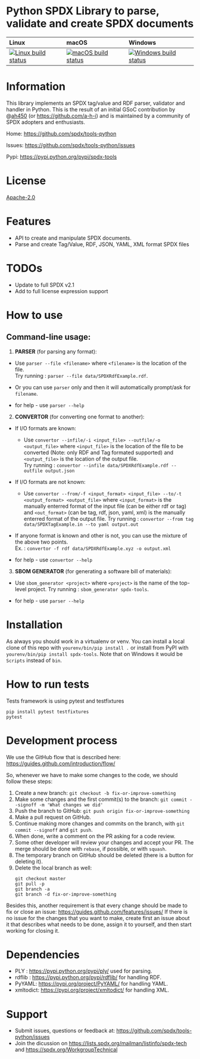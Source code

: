 # Python SPDX Library to parse, validate and create SPDX documents

| Linux | macOS | Windows |
| :---- | :------ | :---- |
[ ![Linux build status][1]][2] | [![macOS build status][3]][4] | [![Windows build status][5]][6] |

[1]: https://travis-ci.org/spdx/tools-python.svg?branch=master
[2]: https://travis-ci.org/spdx/tools-python
[3]: https://circleci.com/gh/spdx/tools-python/tree/master.svg?style=shield&circle-token=36cca2dfa3639886fc34e22d92495a6773bdae6d
[4]: https://circleci.com/gh/spdx/tools-python/tree/master
[5]: https://ci.appveyor.com/api/projects/status/0bf9glha2yg9x8ef/branch/master?svg=true
[6]: https://ci.appveyor.com/project/spdx/tools-python/branch/master


# Information

This library implements an SPDX tag/value and RDF parser, validator and handler in Python.
This is the result of an initial GSoC contribution by @[ah450](https://github.com/ah450) (or https://github.com/a-h-i) and 
is maintained by a community of SPDX adopters and enthusiasts.

Home: https://github.com/spdx/tools-python

Issues: https://github.com/spdx/tools-python/issues

Pypi: https://pypi.python.org/pypi/spdx-tools


# License

[Apache-2.0](LICENSE)


# Features

* API to create and manipulate SPDX documents.
* Parse and create Tag/Value, RDF, JSON, YAML, XML format SPDX files


# TODOs

* Update to full SPDX v2.1
* Add to full license expression support


# How to use

## Command-line usage:

1. **PARSER** (for parsing any format):
* Use   `parser --file <filename>`   where  `<filename>`  is the location of the file.              
Try running :   `parser --file data/SPDXRdfExample.rdf`.
       
* Or you can use  `parser`  only and then it will automatically prompt/ask for  `filename`. 

* for help - use `parser --help` 


2. **CONVERTOR** (for converting one format to another):
* If I/O formats are known:
    
    * Use `convertor --infile/-i <input_file> --outfile/-o <output_file>` where `<input_file>` is the location of the file to be converted 
    (Note: only RDF and Tag formated supported) and `<output_file>` is the location of the output file.  
    Try running : `convertor --infile data/SPDXRdfExample.rdf --outfile output.json` 

* If I/O formats are not known:

    * Use `convertor --from/-f <input_format> <input_file> --to/-t <output_format> <output_file>` where `<input_format>` is the manually enterred format of the input file (can be either rdf or tag)
    and `<out_format>` (can be tag, rdf, json, yaml, xml) is the manually enterred format of the output file. 
    Try running : `convertor --from tag data/SPDXTagExample.in --to yaml output.out` 

* If anyone format is known and other is not, you can use the mixture of the above two points.      
Ex. : `convertor -f rdf data/SPDXRdfExample.xyz -o output.xml`

* for help - use `convertor --help`


3. **SBOM GENERATOR** (for generating a software bill of materials):
* Use   `sbom_generator <project>`   where  `<project>`  is the name of the top-level project.
Try running :   `sbom_generator spdx-tools`.

* for help - use `parser --help`


# Installation

As always you should work in a virtualenv or venv.  You can install a local clone
of this repo with `yourenv/bin/pip install .` or install from PyPI with
`yourenv/bin/pip install spdx-tools`.  Note that on Windows it would be `Scripts`
instead of `bin`.


# How to run tests

Tests framework is using pytest and testfixtures

```
pip install pytest testfixtures
pytest
```



# Development process

We use the GitHub flow that is described here: https://guides.github.com/introduction/flow/

So, whenever we have to make some changes to the code, we should follow these steps:
1. Create a new branch:
    `git checkout -b fix-or-improve-something`
2. Make some changes and the first commit(s) to the branch: 
    `git commit --signoff -m 'What changes we did'`
3. Push the branch to GitHub:
    `git push origin fix-or-improve-something`
4. Make a pull request on GitHub.
5. Continue making more changes and commits on the branch, with `git commit --signoff` and `git push`.
6. When done, write a comment on the PR asking for a code review.
7. Some other developer will review your changes and accept your PR. The merge should be done with `rebase`, if possible, or with `squash`.
8. The temporary branch on GitHub should be deleted (there is a button for deleting it).
9. Delete the local branch as well:
    ```
    git checkout master
    git pull -p
    git branch -a
    git branch -d fix-or-improve-something
    ```

Besides this, another requirement is that every change should be made to fix or close an issue: https://guides.github.com/features/issues/
If there is no issue for the changes that you want to make, create first an issue about it that describes what needs to be done, assign it to yourself, and then start working for closing it.


# Dependencies

* PLY : https://pypi.python.org/pypi/ply/ used for parsing.
* rdflib : https://pypi.python.org/pypi/rdflib/ for handling RDF. 
* PyYAML: https://pypi.org/project/PyYAML/ for handling YAML.
* xmltodict: https://pypi.org/project/xmltodict/ for handling XML.


# Support

* Submit issues, questions or feedback at: https://github.com/spdx/tools-python/issues
* Join the dicussion on https://lists.spdx.org/mailman/listinfo/spdx-tech and 
  https://spdx.org/WorkgroupTechnical
